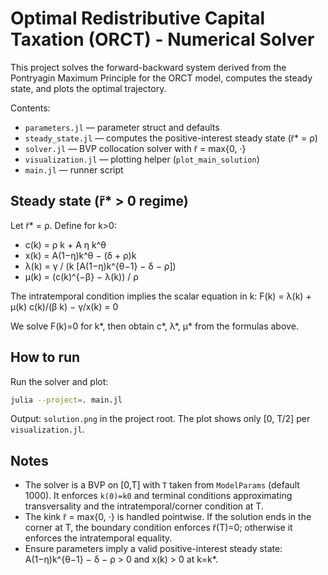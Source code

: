 # Optimal Redistributive Capital Taxation (ORCT) - Numerical Solver

This project solves the forward-backward system derived from the Pontryagin Maximum Principle for the ORCT model, computes the steady state, and plots the optimal trajectory.

Contents:
- `parameters.jl` — parameter struct and defaults
- `steady_state.jl` — computes the positive-interest steady state (r̃* = ρ)
- `solver.jl` — BVP collocation solver with r̃ = max{0, ·}
- `visualization.jl` — plotting helper (`plot_main_solution`)
- `main.jl` — runner script

## Steady state (r̃* > 0 regime)

Let r̃* = ρ. Define for k>0:
- c(k) = ρ k + A η k^θ
- x(k) = A(1−η)k^θ − (δ + ρ)k
- λ(k) = γ / (k [A(1−η)k^{θ−1} − δ − ρ])
- μ(k) = (c(k)^{−β} − λ(k)) / ρ

The intratemporal condition implies the scalar equation in k:
  F(k) = λ(k) + μ(k) c(k)/(β k) − γ/x(k) = 0

We solve F(k)=0 for k*, then obtain c*, λ*, μ* from the formulas above.

## How to run

Run the solver and plot:

```bash
julia --project=. main.jl
```

Output: `solution.png` in the project root. The plot shows only [0, T/2] per `visualization.jl`.

## Notes
- The solver is a BVP on [0,T] with `T` taken from `ModelParams` (default 1000). It enforces `k(0)=k0` and terminal conditions approximating transversality and the intratemporal/corner condition at T.
- The kink r̃ = max{0, ·} is handled pointwise. If the solution ends in the corner at T, the boundary condition enforces r̃(T)=0; otherwise it enforces the intratemporal equality.
- Ensure parameters imply a valid positive-interest steady state: A(1−η)k^{θ−1} − δ − ρ > 0 and x(k) > 0 at k=k*.
